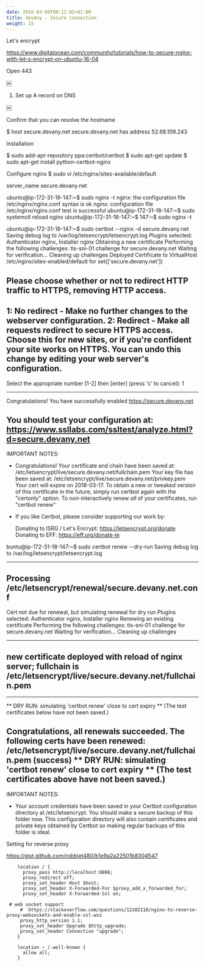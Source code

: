 ```yaml
---
date: 2016-03-09T00:11:02+01:00
title: devAny - Secure connection
weight: 15
---
```



Let's  encrypt

https://www.digitalocean.com/community/tutorials/how-to-secure-nginx-with-let-s-encrypt-on-ubuntu-16-04


Open 443

￼

1.  Set up A record on DNS

￼

Confirm that you can resolve the hostname

$ host secure.devany.net
secure.devany.net has address 52.68.109.243

Installation

$ sudo add-apt-repository ppa:certbot/certbot
$ sudo apt-get update
$ sudo apt-get install python-certbot-nginx


Configure nginx
$ sudo vi  /etc/nginx/sites-available/default

server_name secure.devany.net


ubuntu@ip-172-31-18-147:~$ sudo nginx -t
nginx: the configuration file /etc/nginx/nginx.conf syntax is ok
nginx: configuration file /etc/nginx/nginx.conf test is successful
ubuntu@ip-172-31-18-147:~$ sudo systemctl reload nginx
ubuntu@ip-172-31-18-147:~$ 147:~$ sudo nginx -t


ubuntu@ip-172-31-18-147:~$ sudo certbot --nginx -d secure.devany.net
Saving debug log to /var/log/letsencrypt/letsencrypt.log
Plugins selected: Authenticator nginx, Installer nginx
Obtaining a new certificate
Performing the following challenges:
tls-sni-01 challenge for secure.devany.net
Waiting for verification...
Cleaning up challenges
Deployed Certificate to VirtualHost /etc/nginx/sites-enabled/default for set(['secure.devany.net'])

Please choose whether or not to redirect HTTP traffic to HTTPS, removing HTTP access.
-------------------------------------------------------------------------------
1: No redirect - Make no further changes to the webserver configuration.
2: Redirect - Make all requests redirect to secure HTTPS access. Choose this for
new sites, or if you're confident your site works on HTTPS. You can undo this
change by editing your web server's configuration.
-------------------------------------------------------------------------------
Select the appropriate number [1-2] then [enter] (press 'c' to cancel): 1

-------------------------------------------------------------------------------
Congratulations! You have successfully enabled https://secure.devany.net

You should test your configuration at:
https://www.ssllabs.com/ssltest/analyze.html?d=secure.devany.net
-------------------------------------------------------------------------------

IMPORTANT NOTES:
 - Congratulations! Your certificate and chain have been saved at:
   /etc/letsencrypt/live/secure.devany.net/fullchain.pem
   Your key file has been saved at:
   /etc/letsencrypt/live/secure.devany.net/privkey.pem
   Your cert will expire on 2018-03-17. To obtain a new or tweaked
   version of this certificate in the future, simply run certbot again
   with the "certonly" option. To non-interactively renew *all* of
   your certificates, run "certbot renew"
 - If you like Certbot, please consider supporting our work by:

   Donating to ISRG / Let's Encrypt:   https://letsencrypt.org/donate
   Donating to EFF:                    https://eff.org/donate-le


buntu@ip-172-31-18-147:~$ sudo certbot renew --dry-run
Saving debug log to /var/log/letsencrypt/letsencrypt.log

-------------------------------------------------------------------------------
Processing /etc/letsencrypt/renewal/secure.devany.net.conf
-------------------------------------------------------------------------------
Cert not due for renewal, but simulating renewal for dry run
Plugins selected: Authenticator nginx, Installer nginx
Renewing an existing certificate
Performing the following challenges:
tls-sni-01 challenge for secure.devany.net
Waiting for verification...
Cleaning up challenges

-------------------------------------------------------------------------------
new certificate deployed with reload of nginx server; fullchain is
/etc/letsencrypt/live/secure.devany.net/fullchain.pem
-------------------------------------------------------------------------------

-------------------------------------------------------------------------------
** DRY RUN: simulating 'certbot renew' close to cert expiry
**          (The test certificates below have not been saved.)

Congratulations, all renewals succeeded. The following certs have been renewed:
  /etc/letsencrypt/live/secure.devany.net/fullchain.pem (success)
** DRY RUN: simulating 'certbot renew' close to cert expiry
**          (The test certificates above have not been saved.)
-------------------------------------------------------------------------------

IMPORTANT NOTES:
 - Your account credentials have been saved in your Certbot
   configuration directory at /etc/letsencrypt. You should make a
   secure backup of this folder now. This configuration directory will
   also contain certificates and private keys obtained by Certbot so
   making regular backups of this folder is ideal.


Setting for reverse proxy

https://gist.github.com/robbiet480/b1e9a2a22501b8304547



        location / {
          proxy_pass http://localhost:8888;
          proxy_redirect off;
          proxy_set_header Host $host;
          proxy_set_header X-Forwarded-For $proxy_add_x_forwarded_for;
          proxy_set_header X-Forwarded-Ssl on;

     # web socket support
         #  https://stackoverflow.com/questions/12102110/nginx-to-reverse-proxy-websockets-and-enable-ssl-wss
         proxy_http_version 1.1;
         proxy_set_header Upgrade $http_upgrade;
         proxy_set_header Connection "upgrade";
        }

        location ~ /.well-known {
          allow all;
        }



